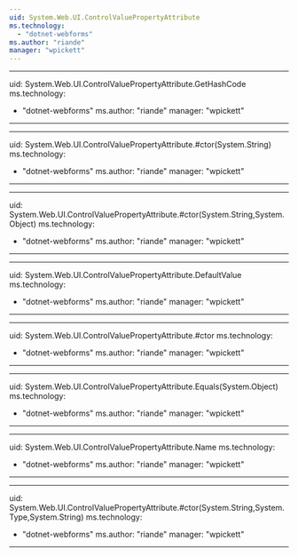 ```yaml
---
uid: System.Web.UI.ControlValuePropertyAttribute
ms.technology: 
  - "dotnet-webforms"
ms.author: "riande"
manager: "wpickett"
---
```


---
uid: System.Web.UI.ControlValuePropertyAttribute.GetHashCode
ms.technology: 
  - "dotnet-webforms"
ms.author: "riande"
manager: "wpickett"
---

---
uid: System.Web.UI.ControlValuePropertyAttribute.#ctor(System.String)
ms.technology: 
  - "dotnet-webforms"
ms.author: "riande"
manager: "wpickett"
---

---
uid: System.Web.UI.ControlValuePropertyAttribute.#ctor(System.String,System.Object)
ms.technology: 
  - "dotnet-webforms"
ms.author: "riande"
manager: "wpickett"
---

---
uid: System.Web.UI.ControlValuePropertyAttribute.DefaultValue
ms.technology: 
  - "dotnet-webforms"
ms.author: "riande"
manager: "wpickett"
---

---
uid: System.Web.UI.ControlValuePropertyAttribute.#ctor
ms.technology: 
  - "dotnet-webforms"
ms.author: "riande"
manager: "wpickett"
---

---
uid: System.Web.UI.ControlValuePropertyAttribute.Equals(System.Object)
ms.technology: 
  - "dotnet-webforms"
ms.author: "riande"
manager: "wpickett"
---

---
uid: System.Web.UI.ControlValuePropertyAttribute.Name
ms.technology: 
  - "dotnet-webforms"
ms.author: "riande"
manager: "wpickett"
---

---
uid: System.Web.UI.ControlValuePropertyAttribute.#ctor(System.String,System.Type,System.String)
ms.technology: 
  - "dotnet-webforms"
ms.author: "riande"
manager: "wpickett"
---
